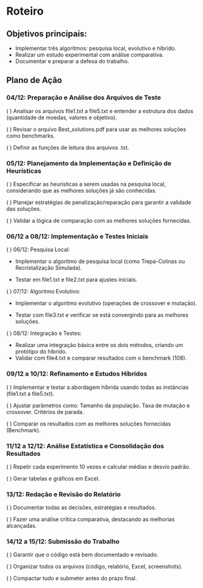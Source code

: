 # Roteiro

## Objetivos principais:

- Implementar três algoritmos: pesquisa local, evolutivo e híbrido.
- Realizar um estudo experimental com análise comparativa.
- Documentar e preparar a defesa do trabalho.

## Plano de Ação

### 04/12: Preparação e Análise dos Arquivos de Teste

( ) Analisar os arquivos file1.txt a file5.txt e entender a estrutura dos dados (quantidade de moedas, valores e objetivo).

( ) Revisar o arquivo Best_solutions.pdf para usar as melhores soluções como benchmarks.

( ) Definir as funções de leitura dos arquivos .txt.

### 05/12: Planejamento da Implementação e Definição de Heurísticas

( ) Especificar as heurísticas a serem usadas na pesquisa local, considerando que as melhores soluções já são conhecidas.

( ) Planejar estratégias de penalização/reparação para garantir a validade das soluções.

( ) Validar a lógica de comparação com as melhores soluções fornecidas.


### 06/12 a 08/12: Implementação e Testes Iniciais

( ) 06/12: Pesquisa Local: 

- Implementar o algoritmo de pesquisa local (como Trepa-Colinas ou Recristalização Simulada).

- Testar em file1.txt e file2.txt para ajustes iniciais.

( ) 07/12: Algoritmo Evolutivo:

- Implementar o algoritmo evolutivo (operações de crossover e mutação).

- Testar com file3.txt e verificar se está convergindo para as melhores soluções.

( ) 08/12: Integração e Testes:

- Realizar uma integração básica entre os dois métodos, criando um protótipo do híbrido.
- Validar com file4.txt e comparar resultados com o benchmark (108).

### 09/12 a 10/12: Refinamento e Estudos Híbridos

( ) Implementar e testar a abordagem híbrida usando todas as instâncias (file1.txt a file5.txt).

( ) Ajustar parâmetros como:
Tamanho da população.
Taxa de mutação e crossover.
Critérios de parada.

( ) Comparar os resultados com as melhores soluções fornecidas (Benchmark).

### 11/12 a 12/12: Análise Estatística e Consolidação dos Resultados

( ) Repetir cada experimento 10 vezes e calcular médias e desvio padrão.

( ) Gerar tabelas e gráficos em Excel.

### 13/12: Redação e Revisão do Relatório

( ) Documentar todas as decisões, estratégias e resultados.

( ) Fazer uma análise crítica comparativa, destacando as melhorias alcançadas.

### 14/12 a 15/12: Submissão do Trabalho

( ) Garantir que o código está bem documentado e revisado.

( ) Organizar todos os arquivos (código, relatório, Excel, screenshots).

( ) Compactar tudo e submeter antes do prazo final.